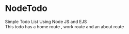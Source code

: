 # NodeTodo
Simple Todo List Using Node JS and EJS <br />
This todo has a home route , work route and an about route <br />
